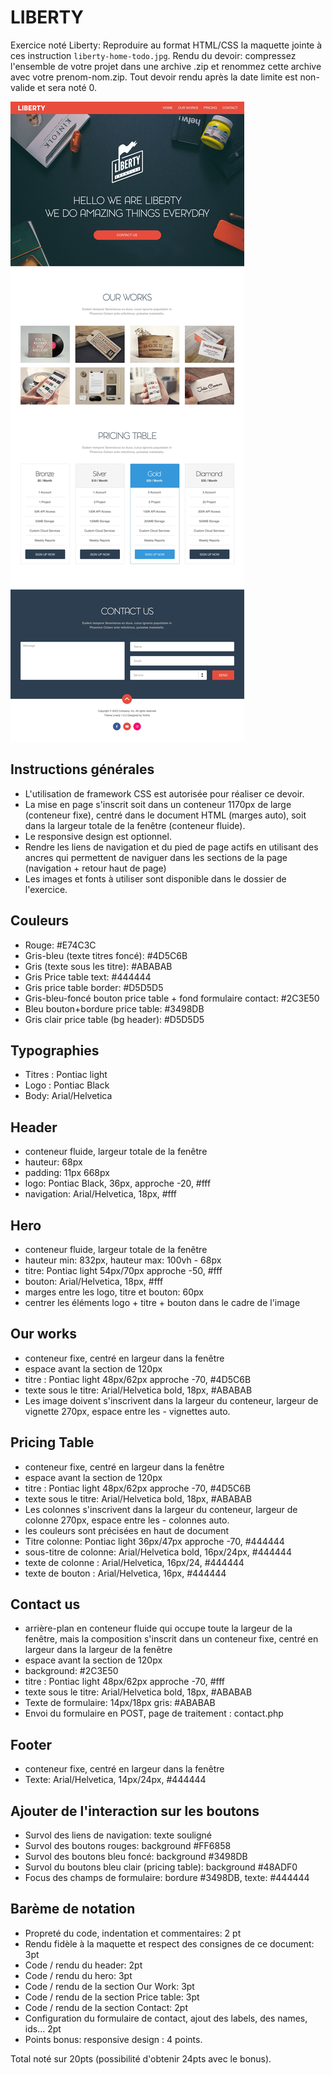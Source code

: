 # LIBERTY

Exercice noté Liberty: Reproduire au format HTML/CSS la maquette jointe à ces instruction `liberty-home-todo.jpg`. Rendu du devoir: compressez l'ensemble de votre projet dans une archive .zip et renommez cette archive avec votre prenom-nom.zip. Tout devoir rendu après la date limite est non-valide et sera noté 0.

![Rendu final attendu](liberty-home-todo.jpg)

## Instructions générales

- L'utilisation de framework CSS est autorisée pour réaliser ce devoir.
- La mise en page s'inscrit soit dans un conteneur 1170px de large (conteneur fixe), centré dans le document HTML (marges auto), soit dans la largeur totale de la fenêtre (conteneur fluide).
- Le responsive design est optionnel.
- Rendre les liens de navigation et du pied de page actifs en utilisant des ancres qui permettent de naviguer dans les sections de la page (navigation + retour haut de page)
- Les images et fonts à utiliser sont disponible dans le dossier de l'exercice.

## Couleurs

- Rouge: #E74C3C
- Gris-bleu (texte titres foncé): #4D5C6B
- Gris (texte sous les titre): #ABABAB
- Gris Price table text: #444444
- Gris price table border: #D5D5D5
- Gris-bleu-foncé bouton price table + fond formulaire contact: #2C3E50
- Bleu bouton+bordure price table: #3498DB
- Gris clair price table (bg header): #D5D5D5

## Typographies

- Titres : Pontiac light
- Logo : Pontiac Black
- Body: Arial/Helvetica

## Header

- conteneur fluide, largeur totale de la fenêtre
- hauteur: 68px
- padding: 11px 668px
- logo: Pontiac Black, 36px, approche -20, #fff
- navigation: Arial/Helvetica, 18px, #fff

## Hero

- conteneur fluide, largeur totale de la fenêtre
- hauteur min: 832px, hauteur max: 100vh - 68px
- titre: Pontiac light 54px/70px approche -50, #fff
- bouton: Arial/Helvetica, 18px, #fff
- marges entre les logo, titre et bouton: 60px
- centrer les éléments logo + titre + bouton dans le cadre de l'image

## Our works

- conteneur fixe, centré en largeur dans la fenêtre
- espace avant la section de 120px
- titre : Pontiac light 48px/62px approche -70, #4D5C6B
- texte sous le titre: Arial/Helvetica bold, 18px, #ABABAB
- Les image doivent s'inscrivent dans la largeur du conteneur, largeur de vignette 270px, espace entre les - vignettes auto.

## Pricing Table

- conteneur fixe, centré en largeur dans la fenêtre
- espace avant la section de 120px
- titre : Pontiac light 48px/62px approche -70, #4D5C6B
- texte sous le titre: Arial/Helvetica bold, 18px, #ABABAB
- Les colonnes s'inscrivent dans la largeur du conteneur, largeur de colonne 270px, espace entre les - colonnes auto.
- les couleurs sont précisées en haut de document
- Titre colonne: Pontiac light 36px/47px approche -70, #444444
- sous-titre de colonne: Arial/Helvetica bold, 16px/24px, #444444
- texte de colonne : Arial/Helvetica, 16px/24, #444444
- texte de bouton : Arial/Helvetica, 16px, #444444

## Contact us

- arrière-plan en conteneur fluide qui occupe toute la largeur de la fenêtre, mais la composition s'inscrit dans un conteneur fixe, centré en largeur dans la largeur de la fenêtre
- espace avant la section de 120px
- background: #2C3E50
- titre : Pontiac light 48px/62px approche -70, #fff
- texte sous le titre: Arial/Helvetica bold, 18px, #ABABAB
- Texte de formulaire: 14px/18px gris: #ABABAB
- Envoi du formulaire en POST, page de traitement : contact.php

## Footer

- conteneur fixe, centré en largeur dans la fenêtre
- Texte: Arial/Helvetica, 14px/24px, #444444

## Ajouter de l'interaction sur les boutons

- Survol des liens de navigation: texte souligné
- Survol des boutons rouges: background #FF6858
- Survol des boutons bleu foncé: background #3498DB
- Survol du boutons bleu clair (pricing table): background #48ADF0
- Focus des champs de formulaire: bordure #3498DB, texte: #444444

## Barème de notation

- Propreté du code, indentation et commentaires: 2 pt
- Rendu fidèle à la maquette et respect des consignes de ce document: 3pt
- Code / rendu du header: 2pt
- Code / rendu du hero: 3pt
- Code / rendu de la section Our Work: 3pt
- Code / rendu de la section Price table: 3pt
- Code / rendu de la section Contact: 2pt
- Configuration du formulaire de contact, ajout des labels, des names, ids... 2pt
- Points bonus: responsive design : 4 points.

Total noté sur 20pts (possibilité d'obtenir 24pts avec le bonus).
